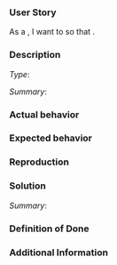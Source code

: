 <!--
Thank you for reporting an issue.

This issue tracker is for bugs and issues found within gitcoin.
If it is general support you need, reach out to us at
gitcoin.co/slack

Please fill in as much of the template below as you're able.
Provide a general summary of the issue in the title above
-->

### User Story

As a <user type>, I want to <task> so that <goal>.

### Description

[comment]: # (Feature or Bug? i.e Type: Bug)
*Type*: 

[comment]: # (Describe the problem and why this task is needed. Provide description of the current state, what you would like to happen, and what actually happen)
*Summary*:

### Actual behavior
[comment]: # (Describe what actually happened.)

### Expected behavior
[comment]: # (Describe what you expected to happen.)

### Reproduction
[comment]: # (Describe how we can replicate the bug step by step.)

### Solution
[comment]: # (Provide a summary of the solution and a task list on what needs to be fixed.)
*Summary*:

### Definition of Done
[comment]: # (Any other information that would be useful.)

### Additional Information
[comment]: # (Any other information that would be useful.)
